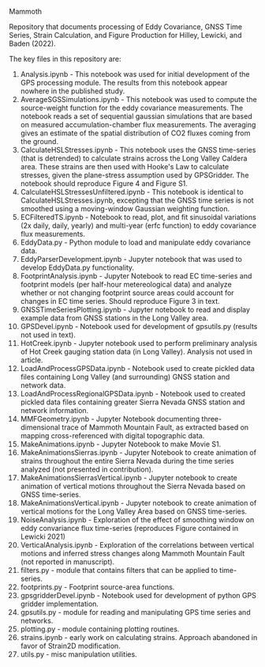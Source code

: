 Mammoth

Repository that documents processing of Eddy Covariance, GNSS Time Series, Strain Calculation, and Figure Production for Hilley, Lewicki, and Baden (2022).

The key files in this repository are:

1) Analysis.ipynb - This notebook was used for initial development of the GPS processing module.  The results from this notebook appear nowhere in the published study.
2) AverageSGSSimulations.ipynb - This notebook was used to compute the source-weight function for the eddy covariance measurements.  The notebook reads a set of sequential gaussian simulations that are based on measured accumulation-chamber flux measurements.  The averaging gives an estimate of the spatial distribution of CO2 fluxes coming from the ground.
3) CalculateHSLStresses.ipynb - This notebook uses the GNSS time-series (that is detrended) to calculate strains across the Long Valley Caldera area.  These strains are then used with Hooke's Law to calculate stresses, given the plane-stress assumption used by GPSGridder.  The notebook should reproduce Figure 4 and Figure S1.
4) CalculateHSLStressesUnfiltered.ipynb - This notebook is identical to CalculateHSLStresses.ipynb, excepting that the GNSS time series is not smoothed using a moving-window Gaussian weighting function.
5) ECFilteredTS.ipynb - Notebook to read, plot, and fit sinusoidal variations (2x daily, daily, yearly) and multi-year (erfc function) to eddy covariance flux measurements.
6) EddyData.py - Python module to load and manipulate eddy covariance data.
7) EddyParserDevelopment.ipynb - Jupyter notebook that was used to develop EddyData.py functionality.
8) FootprintAnalysis.ipynb - Jupyter Notebook to read EC time-series and footprint models (per half-hour metereological data) and analyze whether or not changing footprint source areas could account for changes in EC time series.  Should reproduce Figure 3 in text.
9) GNSSTimeSeriesPlotting.ipynb - Jupyter notebook to read and display example data from GNSS stations in the Long Valley area.
10) GPSDevel.ipynb - Notebook used for development of gpsutils.py (results not used in text).
11) HotCreek.ipynb - Jupyter notebook used to perform preliminary analysis of Hot Creek gauging station data (in Long Valley).  Analysis not used in article.
12) LoadAndProcessGPSData.ipynb - Notebook used to create pickled data files containing Long Valley (and surrounding) GNSS station and network data.
13) LoadAndProcessRegionalGPSData.ipynb - Notebook used to created pickled data files containing greater Sierra Nevada GNSS station and network information.
14) MMFGeometry.ipynb - Jupyter Notebook documenting three-dimensional trace of Mammoth Mountain Fault, as extracted based on mapping cross-referenced with digital topographic data.
15) MakeAnimations.ipynb - Jupyter Notebook to make Movie S1. 
16) MakeAnimationsSierras.ipynb - Jupyter Notebook to create animation of strains throughout the entire Sierra Nevada during the time series analyzed (not presented in contribution).
17) MakeAnimationsSierrasVertical.ipynb - Jupyter notebook to create animation of vertical motions throughout the Sierra Nevada based on GNSS time-series.
18) MakeAnimationsVertical.ipynb - Jupyter notebook to create animation of vertical motions for the Long Valley Area based on GNSS time-series.
19) NoiseAnalysis.ipynb - Exploration of the effect of smoothing window on eddy convariance flux time-series (reproduces Figure contained in Lewicki 2021)
20) VerticalAnalysis.ipynb - Exploration of the correlations between vertical motions and inferred stress changes along Mammoth Mountain Fault (not reported in manuscript).
21) filters.py - module that contains filters that can be applied to time-series.
22) footprints.py - Footprint source-area functions.
23) gpsgridderDevel.ipynb - Notebook used for development of python GPS gridder implementation.
24) gpsutils.py - module for reading and manipulating GPS time series and networks.
25) plotting.py - module containing plotting routines.
26) strains.ipynb - early work on calculating strains.  Approach abandoned in favor of Strain2D modification.
27) utils.py - misc manipulation utilities.
